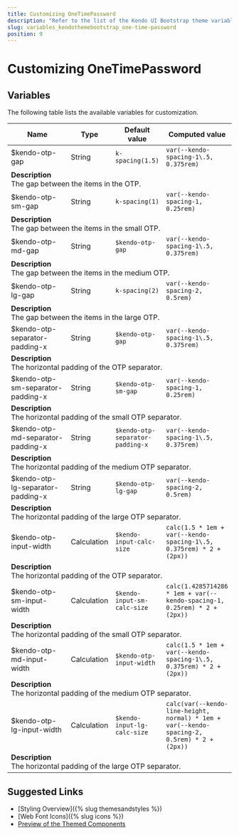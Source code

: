 ```yaml
---
title: Customizing OneTimePassword
description: "Refer to the list of the Kendo UI Bootstrap theme variables available for customization."
slug: variables_kendothemebootstrap_one-time-password
position: 9
---
```


# Customizing OneTimePassword

## Variables

The following table lists the available variables for customization.

<table class="theme-variables">
    <colgroup>
    <col style="width: 200px; white-space:nowrap;" />
    <col />
    <col />
    <col />
</colgroup>
<thead>
    <tr>
        <th>Name</th>
        <th>Type</th>
        <th>Default value</th>
        <th>Computed value</th>
    </tr>
</thead>
<tbody>
        <tr>
    <td>$kendo-otp-gap</td>
    <td>String</td>
    <td><code>k-spacing(1.5)</code></td>
    <td><code>var(--kendo-spacing-1\.5, 0.375rem)</code></td>
</tr>
<tr>
    <td colspan="4" class="theme-variables-description-container"><div><b>Description</b><div class="theme-variables-description">The gap between the items in the OTP.</div></div>
    </td>
</tr>
<tr>
    <td>$kendo-otp-sm-gap</td>
    <td>String</td>
    <td><code>k-spacing(1)</code></td>
    <td><code>var(--kendo-spacing-1, 0.25rem)</code></td>
</tr>
<tr>
    <td colspan="4" class="theme-variables-description-container"><div><b>Description</b><div class="theme-variables-description">The gap between the items in the small OTP.</div></div>
    </td>
</tr>
<tr>
    <td>$kendo-otp-md-gap</td>
    <td>String</td>
    <td><code>$kendo-otp-gap</code></td>
    <td><code>var(--kendo-spacing-1\.5, 0.375rem)</code></td>
</tr>
<tr>
    <td colspan="4" class="theme-variables-description-container"><div><b>Description</b><div class="theme-variables-description">The gap between the items in the medium OTP.</div></div>
    </td>
</tr>
<tr>
    <td>$kendo-otp-lg-gap</td>
    <td>String</td>
    <td><code>k-spacing(2)</code></td>
    <td><code>var(--kendo-spacing-2, 0.5rem)</code></td>
</tr>
<tr>
    <td colspan="4" class="theme-variables-description-container"><div><b>Description</b><div class="theme-variables-description">The gap between the items in the large OTP.</div></div>
    </td>
</tr>
<tr>
    <td>$kendo-otp-separator-padding-x</td>
    <td>String</td>
    <td><code>$kendo-otp-gap</code></td>
    <td><code>var(--kendo-spacing-1\.5, 0.375rem)</code></td>
</tr>
<tr>
    <td colspan="4" class="theme-variables-description-container"><div><b>Description</b><div class="theme-variables-description">The horizontal padding of the OTP separator.</div></div>
    </td>
</tr>
<tr>
    <td>$kendo-otp-sm-separator-padding-x</td>
    <td>String</td>
    <td><code>$kendo-otp-sm-gap</code></td>
    <td><code>var(--kendo-spacing-1, 0.25rem)</code></td>
</tr>
<tr>
    <td colspan="4" class="theme-variables-description-container"><div><b>Description</b><div class="theme-variables-description">The horizontal padding of the small OTP separator.</div></div>
    </td>
</tr>
<tr>
    <td>$kendo-otp-md-separator-padding-x</td>
    <td>String</td>
    <td><code>$kendo-otp-separator-padding-x</code></td>
    <td><code>var(--kendo-spacing-1\.5, 0.375rem)</code></td>
</tr>
<tr>
    <td colspan="4" class="theme-variables-description-container"><div><b>Description</b><div class="theme-variables-description">The horizontal padding of the medium OTP separator.</div></div>
    </td>
</tr>
<tr>
    <td>$kendo-otp-lg-separator-padding-x</td>
    <td>String</td>
    <td><code>$kendo-otp-lg-gap</code></td>
    <td><code>var(--kendo-spacing-2, 0.5rem)</code></td>
</tr>
<tr>
    <td colspan="4" class="theme-variables-description-container"><div><b>Description</b><div class="theme-variables-description">The horizontal padding of the large OTP separator.</div></div>
    </td>
</tr>
<tr>
    <td>$kendo-otp-input-width</td>
    <td>Calculation</td>
    <td><code>$kendo-input-calc-size</code></td>
    <td><code>calc(1.5 * 1em + var(--kendo-spacing-1\.5, 0.375rem) * 2 + (2px))</code></td>
</tr>
<tr>
    <td colspan="4" class="theme-variables-description-container"><div><b>Description</b><div class="theme-variables-description">The horizontal padding of the OTP separator.</div></div>
    </td>
</tr>
<tr>
    <td>$kendo-otp-sm-input-width</td>
    <td>Calculation</td>
    <td><code>$kendo-input-sm-calc-size</code></td>
    <td><code>calc(1.4285714286 * 1em + var(--kendo-spacing-1, 0.25rem) * 2 + (2px))</code></td>
</tr>
<tr>
    <td colspan="4" class="theme-variables-description-container"><div><b>Description</b><div class="theme-variables-description">The horizontal padding of the small OTP separator.</div></div>
    </td>
</tr>
<tr>
    <td>$kendo-otp-md-input-width</td>
    <td>Calculation</td>
    <td><code>$kendo-otp-input-width</code></td>
    <td><code>calc(1.5 * 1em + var(--kendo-spacing-1\.5, 0.375rem) * 2 + (2px))</code></td>
</tr>
<tr>
    <td colspan="4" class="theme-variables-description-container"><div><b>Description</b><div class="theme-variables-description">The horizontal padding of the medium OTP separator.</div></div>
    </td>
</tr>
<tr>
    <td>$kendo-otp-lg-input-width</td>
    <td>Calculation</td>
    <td><code>$kendo-input-lg-calc-size</code></td>
    <td><code>calc(var(--kendo-line-height, normal) * 1em + var(--kendo-spacing-2, 0.5rem) * 2 + (2px))</code></td>
</tr>
<tr>
    <td colspan="4" class="theme-variables-description-container"><div><b>Description</b><div class="theme-variables-description">The horizontal padding of the large OTP separator.</div></div>
    </td>
</tr>
</tbody>
</table>

## Suggested Links

* [Styling Overview]({% slug themesandstyles %})
* [Web Font Icons]({% slug icons %})
* [Preview of the Themed Components](../)

